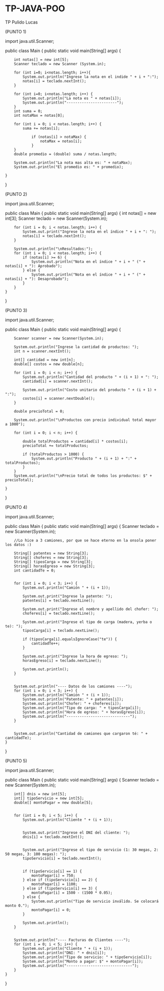 # TP-JAVA-POO
TP Pulido Lucas 

(PUNTO 1)

import java.util.Scanner;

public class Main {
    public static void main(String[] args) {


        int notas[] = new int[5];
        Scanner teclado = new Scanner (System.in);

        for (int i=0; i<notas.length; i++){
            System.out.println("Ingrese la nota en el indide " + i + ":");
            notas[i] = teclado.nextInt();
        }

        for (int i=0; i<notas.length; i++) {
            System.out.println("La nota es " + notas[i]);
            System.out.println("-----------------------");
        }
        int suma = 0;
        int notaMax = notas[0];

        for (int i = 0; i < notas.length; i++) {
            suma += notas[i];

                if (notas[i] > notaMax) {
                    notaMax = notas[i];
                }
        }
        double promedio = (double) suma / notas.length;

        System.out.println("La nota mas alta es: " + notaMax);
        System.out.println("El promedio es: " + promedio);

    }
}






(PUNTO 2)




import java.util.Scanner;

public class Main {
    public static void main(String[] args) {
        int notas[] = new int[3];
        Scanner teclado = new Scanner(System.in);

        for (int i = 0; i < notas.length; i++) {
            System.out.print("Ingrese la nota en el índice " + i + ": ");
            notas[i] = teclado.nextInt();
        }

        System.out.println("\nResultados:");
        for (int i = 0; i < notas.length; i++) {
            if (notas[i] >= 6) {
                System.out.println("Nota en el índice " + i + " (" + notas[i] + "): Aprobado");
            } else {
                System.out.println("Nota en el índice " + i + " (" + notas[i] + "): Desaprobado");
            }
        }
    }
}







(PUNTO 3)

import java.util.Scanner;

public class Main {
    public static void main(String[] args) {

        Scanner scanner = new Scanner(System.in);

        System.out.println("Ingrese la cantidad de productos: ");
        int n = scanner.nextInt();

        int[] cantidad = new int[n];
        double[] costos = new double[n];

        for (int i = 0; i < n; i++) {
            System.out.println("Cantidad del producto " + (i + 1) + ": ");
            cantidad[i] = scanner.nextInt();

            System.out.println("Costo unitario del producto " + (i + 1) + ":");
            costos[i] = scanner.nextDouble();
        }

        double precioTotal = 0;

        System.out.println("\nProductos con precio individual total mayor a 1000");

        for (int i = 0; i < n; i++) {

            double totalProductos = cantidad[i] * costos[i];
            precioTotal += totalProductos;

            if (totalProductos > 1000) {
                System.out.println("Producto " + (i + 1) + ":" + totalProductos);
            }
        }
        System.out.println("\nPrecio total de todos los productos: $" + precioTotal);

    }
}



(PUNTO 4)


import java.util.Scanner;

public class Main {
    public static void main(String[] args) {
        Scanner teclado = new Scanner(System.in);

        
        //Lo hice a 3 camiones, por que se hace eterno en la onsola poner los datos :)
        
        String[] patentes = new String[3];
        String[] choferes = new String[3];
        String[] tiposCarga = new String[3];
        String[] horasEgreso = new String[3];
        int cantidadTe = 0;


        for (int i = 0; i < 3; i++) {
            System.out.println("Camión " + (i + 1));

            System.out.print("Ingrese la patente: ");
            patentes[i] = teclado.nextLine();

            System.out.print("Ingrese el nombre y apellido del chofer: ");
            choferes[i] = teclado.nextLine();

            System.out.print("Ingrese el tipo de carga (madera, yerba o te): ");
            tiposCarga[i] = teclado.nextLine();

            if (tiposCarga[i].equalsIgnoreCase("te")) {
                cantidadTe++;
            }

            System.out.print("Ingrese la hora de egreso: ");
            horasEgreso[i] = teclado.nextLine();

            System.out.println();
        }


        System.out.println("---- Datos de los camiones ----");
        for (int i = 0; i < 3; i++) {
            System.out.println("Camión " + (i + 1));
            System.out.println("Patente: " + patentes[i]);
            System.out.println("Chofer: " + choferes[i]);
            System.out.println("Tipo de carga: " + tiposCarga[i]);
            System.out.println("Hora de egreso: " + horasEgreso[i]);
            System.out.println("-----------------------------");
        }


        System.out.println("Cantidad de camiones que cargaron té: " + cantidadTe);
    }
}



(PUNTO 5)


import java.util.Scanner;

public class Main {
    public static void main(String[] args) {
        Scanner teclado = new Scanner(System.in);


        int[] dnis = new int[5];
        int[] tipoServicio = new int[5];
        double[] montoPagar = new double[5];


        for (int i = 0; i < 5; i++) {
            System.out.println("Cliente " + (i + 1));


            System.out.print("Ingrese el DNI del cliente: ");
            dnis[i] = teclado.nextInt();


            System.out.print("Ingrese el tipo de servicio (1: 30 megas, 2: 50 megas, 3: 100 megas): ");
            tipoServicio[i] = teclado.nextInt();


            if (tipoServicio[i] == 1) {
                montoPagar[i] = 750;
            } else if (tipoServicio[i] == 2) {
                montoPagar[i] = 1100;
            } else if (tipoServicio[i] == 3) {
                montoPagar[i] = 1500 - (1500 * 0.05);
            } else {
                System.out.println("Tipo de servicio inválido. Se colocará monto 0.");
                montoPagar[i] = 0;
            }

            System.out.println();
        }


        System.out.println("---- Facturas de Clientes ----");
        for (int i = 0; i < 5; i++) {
            System.out.println("Cliente " + (i + 1));
            System.out.println("DNI: " + dnis[i]);
            System.out.println("Tipo de servicio: " + tipoServicio[i]);
            System.out.println("Monto a pagar: $" + montoPagar[i]);
            System.out.println("------------------------------");
        }
    }
}



